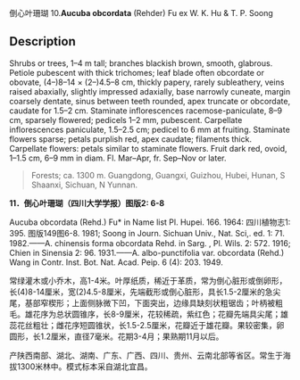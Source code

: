 倒心叶珊瑚
10.**Aucuba obcordata** (Rehder) Fu ex W. K. Hu & T. P. Soong

## Description
Shrubs or trees, 1–4 m tall; branches blackish brown, smooth, glabrous. Petiole pubescent with thick trichomes; leaf blade often obcordate or obovate, (4–)8–14 × (2–)4.5–8 cm, thickly papery, rarely subleathery, veins raised abaxially, slightly impressed adaxially, base narrowly cuneate, margin coarsely dentate, sinus between teeth rounded, apex truncate or obcordate, caudate for 1.5–2 cm. Staminate inflorescences racemose-paniculate, 8–9 cm, sparsely flowered; pedicels 1–2 mm, pubescent. Carpellate inflorescences paniculate, 1.5–2.5 cm; pedicel to 6 mm at fruiting. Staminate flowers sparse; petals purplish red, apex caudate; filaments thick. Carpellate flowers: petals similar to staminate flowers. Fruit dark red, ovoid, 1–1.5 cm, 6–9 mm in diam. Fl. Mar–Apr, fr. Sep–Nov or later.


> Forests; ca. 1300 m. Guangdong, Guangxi, Guizhou, Hubei, Hunan, S Shaanxi, Sichuan, N Yunnan.

**11．倒心叶珊瑚（四川大学学报）图版2: 6-8**

Aucuba obcordata (Rehd.) Fu* in Name list Pl. Hupei. 166. 1964: 四川植物志1: 395. 图版149图6-8. 1981; Soong in Journ. Sichuan Univ., Nat. Sci,. ed. 1: 71. 1982.——A. chinensis forma obcordata Rehd. in Sarg. , Pl. Wils. 2: 572. 1916; Chien in Sinensia 2: 96. 1931.——A. albo-punctifolia var. obcordata (Rehd.) Wang in Contr. Inst. Bot. Nat. Acad. Peip. 6 (4): 203. 1949.

常绿灌木或小乔木，高1-4米。叶厚纸质，稀近于革质，常为倒心脏形或倒卵形，长(4)8-14厘米，宽(2)4.5-8厘米，先端截形或倒心脏形，具长1.5-2厘米的急尖尾，基部窄楔形；上面侧脉微下凹，下面突出，边缘具缺刻状粗锯齿；叶柄被粗毛。雄花序为总状圆锥序，长8-9厘米，花较稀疏，紫红色；花瓣先端具尖尾；雄蕊花丝粗壮；雌花序短圆锥状，长1.5-2.5厘米，花瓣近于雄花瓣。果较密集，卵圆形，长1.2厘米，直径7毫米。花期3-4月；果熟期11月以后。

产陕西南部、湖北、湖南、广东、广西、四川、贵州、云南北部等省区。常生于海拔1300米林中。模式标本采自湖北宜昌。
